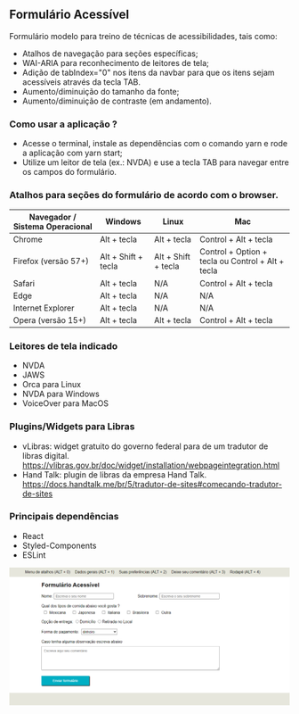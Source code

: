 ## Formulário Acessível
Formulário modelo para treino de técnicas de acessibilidades, tais como:
- Atalhos de navegação para seções específicas;
- WAI-ARIA para reconhecimento de leitores de tela;
- Adição de tabIndex="0" nos itens da navbar para que os itens sejam acessíveis através da tecla TAB.
- Aumento/diminuição do tamanho da fonte;
- Aumento/diminuição de contraste (em andamento).

### Como usar a aplicação ?
- Acesse o terminal, instale as dependências com o comando yarn e rode a aplicação com yarn start;
- Utilize um leitor de tela (ex.: NVDA) e use a tecla TAB para navegar entre os campos do formulário.

### Atalhos para seções do formulário de acordo com o browser.
Navegador / Sistema Operacional | Windows | Linux | Mac
------------------- | ------- | ----- | ----- 
Chrome              | Alt + tecla | Alt + tecla | Control + Alt + tecla
Firefox (versão 57+)| Alt + Shift + tecla | Alt + Shift + tecla | Control + Option + tecla ou Control + Alt + tecla
Safari              | Alt + tecla | N/A | Control + Alt + tecla
Edge                | Alt + tecla | N/A | N/A
Internet Explorer   | Alt + tecla | N/A | N/A
Opera (versão 15+)  | Alt + tecla | Alt + tecla | Control + Alt + tecla

### Leitores de tela indicado
- NVDA
- JAWS
- Orca para Linux
- NVDA para Windows
- VoiceOver para MacOS

### Plugins/Widgets para Libras
- vLibras: widget gratuito do governo federal para de um tradutor de libras digital.
https://vlibras.gov.br/doc/widget/installation/webpageintegration.html
- Hand Talk: plugin de libras da empresa Hand Talk.
https://docs.handtalk.me/br/5/tradutor-de-sites#comecando-tradutor-de-sites

### Principais dependências
- React
- Styled-Components
- ESLint

![image info](./print-screen.PNG)

<!-- 
Próximos passos
- Verificar se o yarn add eslint-plugin-jsx-a11y está funcionado
- Implementar contraste preto/branco
- Ajustar formulário para controlados
- Adicionar no rodapé uma tag address com um endereço fictício
- Ajustar responsividade
- Versão 2
- Aviso de envio do formulário
- Adicionar no rodapé um trecho de mídia social
- Tranformar a página em uma página de estudos de acessibilidade com:
-- Imagem acessível: usando as tags figure, img e figcaption
-- Vídeo acessível com legenda
-- Áudio acessível com texto
-- Leitor de libras (vLibras)
- Versão 3
-- Página de explicação sobre acessibilidade e a importância da semântica.
- Implementar busca por áudio (vide API do Google)
- Transformar a barra de acessibilidade em uma biblioteca react ou javascript ?
-->
